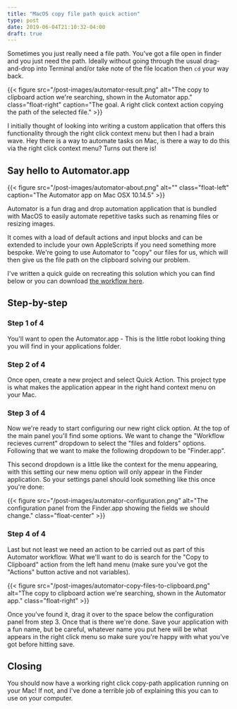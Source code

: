 ```yaml
---
title: "MacOS copy file path quick action"
type: post
date: 2019-06-04T21:10:32-04:00
draft: true
---
```


Sometimes you just really need a file path. You've got a file open in finder and you just need the path. Ideally without going through the usual drag-and-drop into Terminal and/or take note of the file location then `cd` your way back. 

{{< figure src="/post-images/automator-result.png" alt="The copy to clipboard action we're searching, shown in the Automator app." class="float-right" caption="The goal. A right click context action copying the path of the selected file." >}}

I initially thought of looking into writing a custom application that offers this functionality through the right click context menu but then I had a brain wave. Hey there is a way to automate tasks on Mac, is there a way to do this via the right click context menu? Turns out there is! 

## Say hello to Automator.app

{{< figure src="/post-images/automator-about.png" alt="" class="float-left" caption="The Automator app on Mac OSX 10.14.5" >}}

Automator is a fun drag and drop automation application that is bundled with MacOS to easily automate repetitive tasks such as renaming files or resizing images. 

It comes with a load of default actions and input blocks and can be extended to include your own AppleScripts if you need something more bespoke. We're going to use Automator to "copy" our files for us, which will then give us the file path on the clipboard solving our problem. 

I've written a quick guide on recreating this solution which you can find below or you can download [the workflow here](resources/right-click-path-copy.zip). 

## Step-by-step

### Step 1 of 4
You'll want to open the Automator.app - This is the little robot looking thing you will find in your applications folder.

### Step 2 of 4
Once open, create a new project and select Quick Action. This project type is what makes the application appear in the right hand context menu on your Mac.

### Step 3 of 4

Now we're ready to start configuring our new right click option. At the top of the main panel you'll find some options. We want to change the "Workflow recieves current" dropdown to select the "files and folders" options. Following that we want to make the following dropdown to be "Finder.app".

This second dropdown is a little like the context for the menu appearing, with this setting our new menu option will only appear in the Finder application. So your settings panel should look something like this once you're done:

{{< figure src="/post-images/automator-configuration.png" alt="The configuration panel from the Finder.app showing the fields we should change." class="float-center" >}}

### Step 4 of 4

Last but not least we need an action to be carried out as part of this Automator workflow. What we'll want to do is search for the "Copy to Clipboard" action from the left hand menu (make sure you've got the "Actions" button active and not variables). 

{{< figure src="/post-images/automator-copy-files-to-clipboard.png" alt="The copy to clipboard action we're searching, shown in the Automator app." class="float-right" >}}

Once you've found it, drag it over to the space below the configuration panel from step 3. Once that is there we're done. Save your application with a fun name, but be careful, whatever name you put here will be what appears in the right click menu so make sure you're happy with what you've got before hitting save.

## Closing

You should now have a working right click copy-path application running on your Mac! If not, and I've done a terrible job of explaining this you can to use on your computer. 


